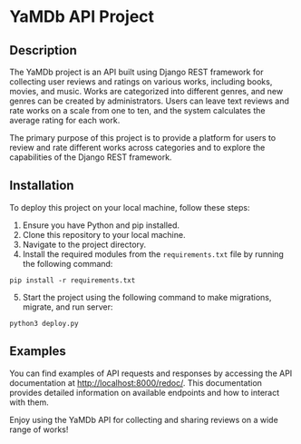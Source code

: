 # YaMDb API Project

## Description
The YaMDb project is an API built using Django REST framework for collecting user reviews and ratings on various works, including books, movies, and music. Works are categorized into different genres, and new genres can be created by administrators. Users can leave text reviews and rate works on a scale from one to ten, and the system calculates the average rating for each work.

The primary purpose of this project is to provide a platform for users to review and rate different works across categories and to explore the capabilities of the Django REST framework.

## Installation
To deploy this project on your local machine, follow these steps:
1. Ensure you have Python and pip installed.
2. Clone this repository to your local machine.
3. Navigate to the project directory.
4. Install the required modules from the `requirements.txt` file by running the following command:
```
pip install -r requirements.txt
```
5. Start the project using the following command to make migrations, migrate, and run server:
```
python3 deploy.py
```
## Examples
You can find examples of API requests and responses by accessing the API documentation at [http://localhost:8000/redoc/](http://localhost:8000/redoc/). This documentation provides detailed information on available endpoints and how to interact with them.

Enjoy using the YaMDb API for collecting and sharing reviews on a wide range of works!